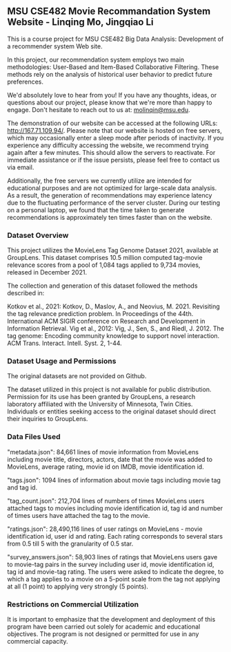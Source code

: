 ## MSU CSE482 Movie Recommandation System Website - Linqing Mo, Jingqiao Li

This is a course project for MSU CSE482 Big Data Analysis: Development of a recommender system Web site.

In this project, our recommendation system employs two main methodologies: User-Based and Item-Based Collaborative Filtering. These methods rely on the analysis of historical user behavior to predict future preferences.

We'd absolutely love to hear from you! If you have any thoughts, ideas, or questions about our project, please know that we're more than happy to engage. Don't hesitate to reach out to us at: molinqin@msu.edu.

The demonstration of our website can be accessed at the following URLs: http://167.71.109.94/. Please note that our website is hosted on free servers, which may occasionally enter a sleep mode after periods of inactivity. If you experience any difficulty accessing the website, we recommend trying again after a few minutes. This should allow the servers to reactivate. For immediate assistance or if the issue persists, please feel free to contact us via email.

Additionally, the free servers we currently utilize are intended for educational purposes and are not optimized for large-scale data analysis. As a result, the generation of recommendations may experience latency due to the fluctuating performance of the server cluster. During our testing on a personal laptop, we found that the time taken to generate recommendations is approximately ten times faster than on the website.

### Dataset Overview ###

This project utilizes the MovieLens Tag Genome Dataset 2021, available at GroupLens. This dataset comprises 10.5 million computed tag-movie relevance scores from a pool of 1,084 tags applied to 9,734 movies, released in December 2021.

The collection and generation of this dataset followed the methods described in:

Kotkov et al., 2021: Kotkov, D., Maslov, A., and Neovius, M. 2021. Revisiting the tag relevance prediction problem. In Proceedings of the 44th. International ACM SIGIR conference on Research and Development in Information Retrieval.
Vig et al., 2012: Vig, J., Sen, S., and Riedl, J. 2012. The tag genome: Encoding community knowledge to support novel interaction. ACM Trans. Interact. Intell. Syst. 2, 1-44.

### Dataset Usage and Permissions ###

The original datasets are not provided on Github. 

The dataset utilized in this project is not available for public distribution. Permission for its use has been granted by GroupLens, a research laboratory affiliated with the University of Minnesota, Twin Cities. Individuals or entities seeking access to the original dataset should direct their inquiries to GroupLens.

### Data Files Used ###

"metadata.json": 84,661 lines of movie information from MovieLens including movie title, directors, actors, date that the movie was added to MovieLens, average rating, movie id on IMDB, movie identification id.

"tags.json": 1094 lines of information about movie tags including movie tag and tag id.

"tag_count.json": 212,704 lines of numbers of times MovieLens users attached tags to movies including movie identification id, tag id and number of times users have attached the tag to the movie.

"ratings.json": 28,490,116 lines of user ratings on MovieLens - movie identification id, user id and rating. Each rating corresponds to several stars from 0.5 till 5 with the granularity of 0.5 star.

"survey_answers.json": 58,903 lines of ratings that MovieLens users gave to movie-tag pairs in the survey including user id, movie identification id, tag id and movie-tag rating. The users were asked to indicate the degree, to which a tag applies to a movie on a 5-point scale from the tag not applying at all (1 point) to applying very strongly (5 points).

### Restrictions on Commercial Utilization ###

It is important to emphasize that the development and deployment of this program have been carried out solely for academic and educational objectives. The program is not designed or permitted for use in any commercial capacity.
